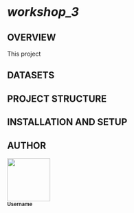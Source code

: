 # ***workshop_3***
## **OVERVIEW**
This project 

## **DATASETS**


## **PROJECT STRUCTURE**


## **INSTALLATION AND SETUP**


## **AUTHOR**
  <tr>
    <td align="center"><a href="https://github.com/KevinMG1601"><img src="https://avatars.githubusercontent.com/u/143461336?v=4" width="100px;" alt=""/><br /><sub><b>Username</b></sub></a></td>
  </tr>

